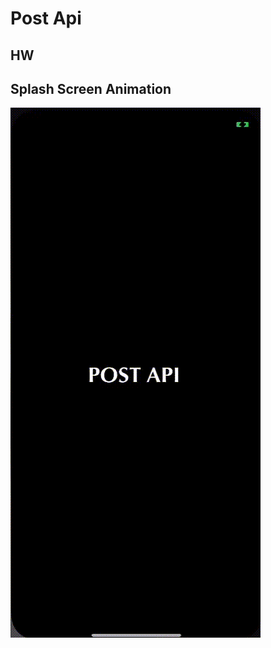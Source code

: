 # Post Api
## HW

## Splash Screen Animation
![Alt Text](https://github.com/ZeynepTurnali/apiPostHW/blob/main/Gif/splashScreenAnimation.gif)
